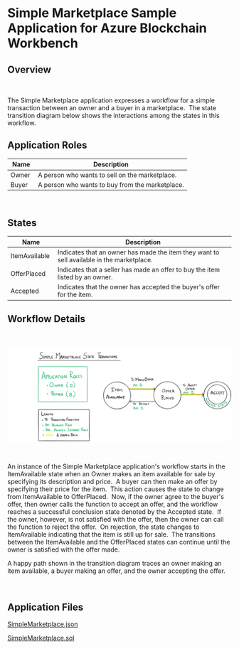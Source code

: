 Simple Marketplace Sample Application for Azure Blockchain Workbench
====================================================================

Overview 
---------

 

The Simple Marketplace application expresses a workflow for a simple transaction
between an owner and a buyer in a marketplace.  The state transition diagram
below shows the interactions among the states in this workflow. 

Application Roles 
------------------
| Name                   | Description                                       |
|------------------------|---------------------------------------------------|
|Owner |A person who wants to sell on the marketplace. |
|Buyer |A person who wants to buy from the marketplace. |

 

States 
-------

| Name                   | Description                                       |
|------------------------|---------------------------------------------------|
|ItemAvailable |Indicates that an owner has made the item they want to sell available in the marketplace. 
|OfferPlaced |Indicates that a seller has made an offer to buy the item listed by an owner. 
|Accepted |Indicates that the owner has accepted the buyer's offer for the item. 

Workflow Details
----------------

 

![workflow details for application](media/a98d6da0441c39cf0e2d82b2f4faaff3.png)

 


An instance of the Simple Marketplace application's workflow starts in the
ItemAvailable state when an Owner makes an item available for sale by specifying
its description and price.  A buyer can then make an offer by specifying their
price for the item.  This action causes the state to change from ItemAvailable
to OfferPlaced.  Now, if the owner agree to the buyer's offer, then owner calls
the function to accept an offer, and the workflow reaches a successful
conclusion state denoted by the Accepted state.  If the owner, however, is not
satisfied with the offer, then the owner can call the function to reject the
offer.  On rejection, the state changes to ItemAvailable indicating that the
item is still up for sale.  The transitions between the ItemAvailable and the
OfferPlaced states can continue until the owner is satisfied with the offer
made. 

A happy path shown in the transition diagram traces an owner making an item
available, a buyer making an offer, and the owner accepting the offer. 

 
 
Application Files
-----------------

[SimpleMarketplace.json](./ethereum/SimpleMarketplace.json)

[SimpleMarketplace.sol](./ethereum/SimpleMarketplace.sol)
